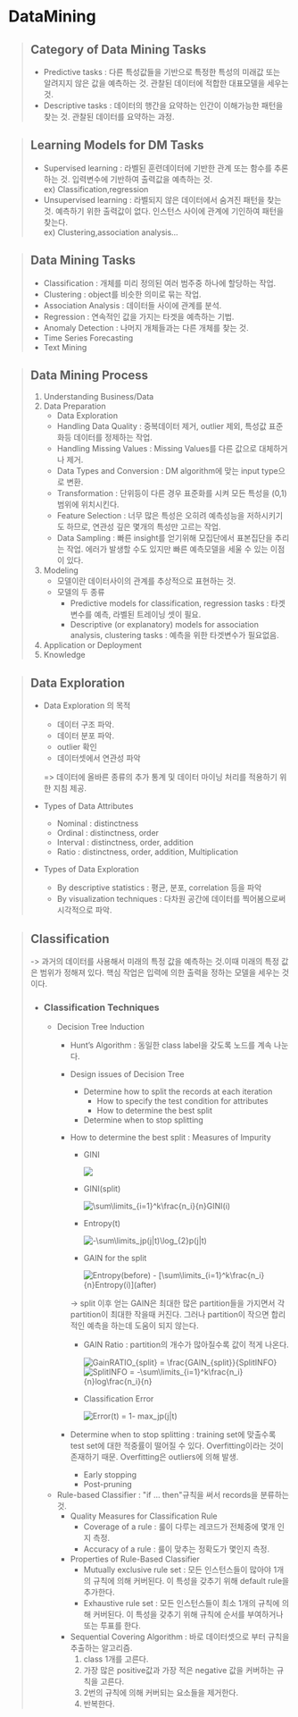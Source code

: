 # DataMining

> ## Category of Data Mining Tasks
>
> - Predictive tasks : 다른 특성값들을 기반으로 특정한 특성의 미래값 또는 알려지지 않은 값을 예측하는 것. 관찰된 데이터에 적합한 대표모델을 세우는 것.
> - Descriptive tasks : 데이터의 행간을 요약하는 인간이 이해가능한 패턴을 찾는 것. 관찰된 데이터를 요약하는 과정.

> ## Learning Models for DM Tasks
>
> - Supervised learning : 라벨된 훈련데이터에 기반한 관계 또는 함수를 추론하는 것. 입력변수에 기반하여 출력값을 예측하는 것.  
>   ex) Classification,regression
> - Unsupervised learning : 라벨되지 않은 데이터에서 숨겨진 패턴을 찾는 것. 예측하기 위한 출력값이 없다. 인스턴스 사이에 관계에 기인하여 패턴을 찾는다.  
>   ex) Clustering,association analysis...

> ## Data Mining Tasks
>
> - Classification : 개체를 미리 정의된 여러 범주중 하나에 할당하는 작업.
> - Clustering : object를 비슷한 의미로 묶는 작업.
> - Association Analysis : 데이터들 사이에 관계를 분석.
> - Regression : 연속적인 값을 가지는 타겟을 예측하는 기법.
> - Anomaly Detection : 나머지 개체들과는 다른 개체를 찾는 것.
> - Time Series Forecasting
> - Text Mining

> ## Data Mining Process
>
> 1. Understanding Business/Data
> 2. Data Preparation       
>    - Data Exploration
>    - Handling Data Quality : 중복데이터 제거, outlier 제외, 특성값 표준화등 데이터를 정제하는 작업.
>    - Handling Missing Values :  Missing Values를 다른 값으로 대체하거나 제거.
>    - Data Types and Conversion : DM algorithm에 맞는 input type으로 변환.
>    - Transformation : 단위등이 다른 경우 표준화를 시켜 모든 특성을 (0,1) 범위에 위치시킨다.
>    - Feature Selection : 너무 많은 특성은 오히려 예측성능을 저하시키기도 하므로, 연관성 깊은 몇개의 특성만 고르는 작업.  
>    - Data Sampling : 빠른 insight를 얻기위해 모집단에서 표본집단을 추리는 작업. 에러가 발생할 수도 있지만 빠른 예측모델을 세울 수 있는 이점이 있다. 
> 3. Modeling
>    - 모델이란 데이터사이의 관계를 추상적으로 표현하는 것.
>    - 모델의 두 종류
>       - Predictive models for classification, regression tasks : 타겟 변수를 예측, 라벨된 트레이닝 셋이 필요.
>       - Descriptive (or explanatory) models for association analysis, clustering tasks : 예측을 위한 타겟변수가 필요없음.
> 4. Application or Deployment
> 5. Knowledge

> ## Data Exploration 
>  - Data Exploration 의 목적
>     - 데이터 구조 파악.
>     - 데이터 분포 파악.
>     - outlier 확인
>     - 데이터셋에서 연관성 파악
> 
>    => 데이터에 올바른 종류의 추가 통계 및 데이터 마이닝 처리를 적용하기 위한 지침 제공.
>  - Types of Data Attributes
>     - Nominal : distinctness
>     - Ordinal : distinctness, order
>     - Interval : distinctness, order, addition
>     - Ratio : distinctness, order, addition, Multiplication
>  - Types of Data Exploration
>     - By descriptive statistics : 평균, 분포, correlation 등을 파악
>     - By visualization techniques : 다차원 공간에 데이터를 찍어봄으로써 시각적으로 파악.

> ## Classification
> -> 과거의 데이터를 사용해서 미래의 특정 값을 예측하는 것.이때 미래의 특정 값은 범위가 정해져 있다. 핵심 작업은 입력에 의한 출력을 정하는 모델을 세우는 것이다.
> - ### Classification Techniques
>   - Decision Tree Induction
>       - Hunt’s Algorithm : 동일한 class label을 갖도록 노드를 계속 나눈다.
>       - Design issues of Decision Tree
>           - Determine how to split the records at each iteration
>               - How to specify the test condition for attributes
>               - How to determine the best split
>           - Determine when to stop splitting
>       - How to determine the best split : Measures of Impurity 
>           - GINI  
> 
>               <img src="https://latex.codecogs.com/svg.latex?\inline&space;1&space;-&space;\sum[p(j|t)]^2"/>
>           - GINI(split)
> 
>               <img src="https://latex.codecogs.com/svg.latex?\inline&space;\sum\limits_{i=1}^k\frac{n_i}{n}GINI(i)" title="\sum\limits_{i=1}^k\frac{n_i}{n}GINI(i)" />
>           - Entropy(t) 
> 
>               <img src="https://latex.codecogs.com/svg.latex?\inline&space;-\sum\limits_jp(j|t)\log_{2}p(j|t)" title="-\sum\limits_jp(j|t)\log_{2}p(j|t)" />
>           - GAIN for the split
> 
>               <img src="https://latex.codecogs.com/svg.latex?\inline&space;Entropy(before)&space;-&space;[\sum\limits_{i=1}^k\frac{n_i}{n}Entropy(i)](after)" title="Entropy(before) - [\sum\limits_{i=1}^k\frac{n_i}{n}Entropy(i)](after)" />
>
>            -> split 이후 얻는 GAIN은 최대한 많은 partition들을 가지면서 각 partition이 최대한 작을때 커진다. 그러나 partition이 작으면 합리적인 예측을 하는데 도움이 되지 않는다.
>           - GAIN Ratio : partition의 개수가 많아질수록 값이 적게 나온다.
> 
>               <img src="https://latex.codecogs.com/svg.latex?\inline&space;GainRATIO_{split}&space;=&space;\frac{GAIN_{split}}{SplitINFO}" title="GainRATIO_{split} = \frac{GAIN_{split}}{SplitINFO}" />
>               <img src="https://latex.codecogs.com/svg.latex?\inline&space;SplitINFO&space;=&space;-\sum\limits_{i=1}^k\frac{n_i}{n}log\frac{n_i}{n}" title="SplitINFO = -\sum\limits_{i=1}^k\frac{n_i}{n}log\frac{n_i}{n}" />
>           - Classification Error
> 
>               <img src="https://latex.codecogs.com/svg.latex?\inline&space;Error(t)&space;=&space;1-&space;max_jp(j|t)" title="Error(t) = 1- max_jp(j|t)" />
>       - Determine when to stop splitting : training set에 맞출수록 test set에 대한 적중률이 떨어질 수 있다. Overfitting이라는 것이 존재하기 때문. Overfitting은 outliers에 의해 발생.
>           - Early stopping
>           - Post-pruning
>    - Rule-based Classifier : "if ... then"규칙을 써서 records을 분류하는 것.
>       - Quality Measures for Classification Rule
>           - Coverage of a rule : 룰이 다루는 레코드가 전체중에 몇개 인지 측정.
>           - Accuracy of a rule : 룰이 맞추는 정확도가 몇인지 측정.
>       - Properties of Rule-Based Classifier
>           - Mutually exclusive rule set : 모든 인스턴스들이 많아야 1개의 규칙에 의해 커버된다. 이 특성을 갖추기 위해 default rule을 추가한다.
>           - Exhaustive rule set : 모든 인스턴스들이 최소 1개의 규칙에 의해 커버된다. 이 특성을 갖추기 위해 규칙에 순서를 부여하거나 또는 투표를 한다.
>       - Sequential Covering Algorithm : 바로 데이터셋으로 부터 규칙을 추출하는 알고리즘.
>          1. class 1개를 고른다.
>          2. 가장 많은 positive값과 가장 적은 negative 값을 커버하는 규칙을 고른다.
>          3. 2번의 규칙에 의해 커버되는 요소들을 제거한다.
>          4. 반복한다. 

